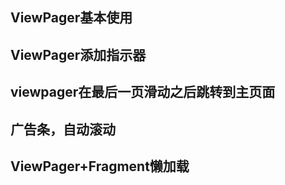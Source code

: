 ## ViewPager基本使用

## ViewPager添加指示器

## viewpager在最后一页滑动之后跳转到主页面

##  广告条，自动滚动

## ViewPager+Fragment懒加载